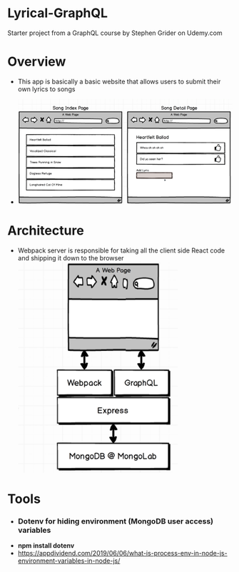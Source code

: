 # Lyrical-GraphQL

Starter project from a GraphQL course by Stephen Grider on Udemy.com

# Overview

-   This app is basically a basic website that allows users to submit their own lyrics to songs

-   ![lyrical-graphql-mockup](https://raw.githubusercontent.com/kawgh1/Lyrical-GraphQL/main/diagrams/lyrical-graphql-mockup.png)

# Architecture

-   Webpack server is responsible for taking all the client side React code and shipping it down to the browser
    ![lyrical-graphql-architecture](https://raw.githubusercontent.com/kawgh1/Lyrical-GraphQL/main/diagrams/lyrical-graphql-architecture.png)

# Tools

-   ### Dotenv for hiding environment (MongoDB user access) variables
-   **npm install dotenv**
-   https://appdividend.com/2019/06/06/what-is-process-env-in-node-js-environment-variables-in-node-js/

